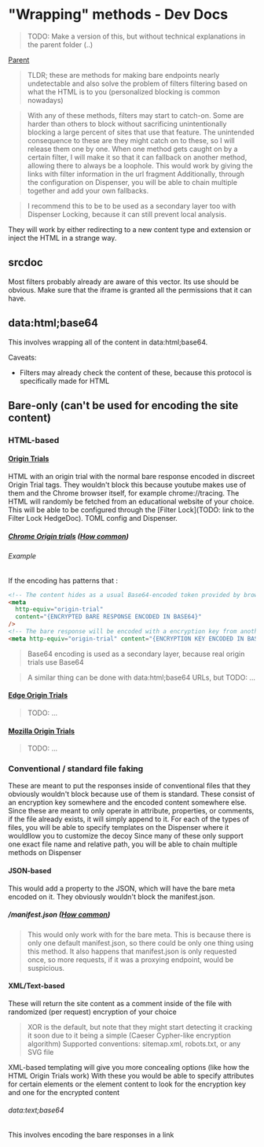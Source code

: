 # "Wrapping" methods - Dev Docs

> TODO: Make a version of this, but without technical explanations in the parent folder (..)

[Parent](./Index.md)

> TLDR; these are methods for making bare endpoints nearly undetectable and also solve the problem of filters filtering based on what the HTML is to you (personalized blocking is common nowadays)

> With any of these methods, filters may start to catch-on. Some are harder than others to block without sacrificing unintentionally blocking a large percent of sites that use that feature. The unintended consequence to these are they might catch on to these, so I will release them one by one. When one method gets caught on by a certain filter, I will make it so that it can fallback on another method, allowing there to always be a loophole. This would work by giving the links with filter information in the url fragment Additionally, through the configuration on Dispenser, you will be able to chain multiple together and add your own fallbacks.

> I recommend this to be to be used as a secondary layer too with Dispenser Locking, because it can still prevent local analysis.

They will work by either redirecting to a new content type and extension or inject the HTML in a strange way.

## srcdoc

Most filters probably already are aware of this vector. Its use should be obvious. Make sure that the iframe is granted all the permissions that it can have.

## data:html;base64

This involves wrapping all of the content in data:html;base64.

Caveats:

- Filters may already check the content of these, because this protocol is specifically made for HTML

## Bare-only (can't be used for encoding the site content)

### HTML-based

#### [Origin Trials](https://github.com/GoogleChrome/OriginTrials/blob/gh-pages/explainer.md)

HTML with an origin trial with the normal bare response encoded in discreet Origin Trial tags. They wouldn't block this because youtube makes use of them and the Chrome browser itself, for example chrome://tracing. The HTML will randomly be fetched from an educational website of your choice. This will be able to be configured through the [Filter Lock](TODO: link to the Filter Lock HedgeDoc). TOML config and Dispenser.

##### [Chrome Origin trials](https://googlechrome.github.io/OriginTrials/developer-guide.html) ([How common](https://trends.builtwith.com/docinfo/Origin-Trials))

###### Example

If the encoding has patterns that :

```html
<!-- The content hides as a usual Base64-encoded token provided by browser developers -->
<meta
  http-equiv="origin-trial"
  content="{ENCRYPTED BARE RESPONSE ENCODED IN BASE64}"
/>
<!-- The bare response will be encoded with a encryption key from another origin-trial: -->
<meta http-equiv="origin-trial" content="{ENCRYPTION KEY ENCODED IN BASE64}" />
```

> Base64 encoding is used as a secondary layer, because real origin trials use Base64

> A similar thing can be done with data:html;base64 URLs, but TODO: ...

#### [Edge Origin Trials](https://microsoftedge.github.io/MSEdgeExplainers/origin-trials)

> TODO: ...

#### [Mozilla Origin Trials](...)

> TODO: ...

### Conventional / standard file faking

These are meant to put the responses inside of conventional files that they obviously wouldn't block because use of them is standard. These consist of an encryption key somewhere and the encoded content somewhere else.
Since these are meant to only operate in attribute, properties, or comments, if the file already exists, it will simply append to it.
For each of the types of files, you will be able to specify templates on the Dispenser where it wouldllow you to customize the decoy
Since many of these only support one exact file name and relative path, you will be able to chain multiple methods on Dispenser

#### JSON-based

This would add a property to the JSON, which will have the bare meta encoded on it. They obviously wouldn't block the manifest.json.

##### /manifest.json ([How common](https://trends.builtwith.com/docinfo/Web-App-Manifest))

> This would only work with for the bare meta. This is because there is only one default manifest.json, so there could be only one thing using this method. It also happens that manifest.json is only requested once, so more requests, if it was a proxying endpoint, would be suspicious.

#### XML/Text-based

These will return the site content as a comment inside of the file with randomized (per request) encryption of your choice

> XOR is the default, but note that they might start detecting it cracking it soon due to it being a simple (Caeser Cypher-like encryption algorithm)
> Supported conventions: sitemap.xml, robots.txt, or any SVG file

XML-based templating will give you more concealing options (like how the HTML Origin Trials work)
With these you would be able to specify attributes for certain elements or the element content to look for the encryption key and one for the encrypted content

###### data:text;base64

This involves encoding the bare responses in a link
